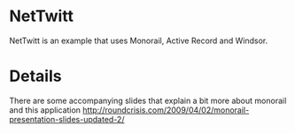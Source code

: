 # NetTwitt #

NetTwitt is an example that uses Monorail, Active Record and Windsor.

# Details #

There are some accompanying slides that explain a bit more about monorail and this application http://roundcrisis.com/2009/04/02/monorail-presentation-slides-updated-2/